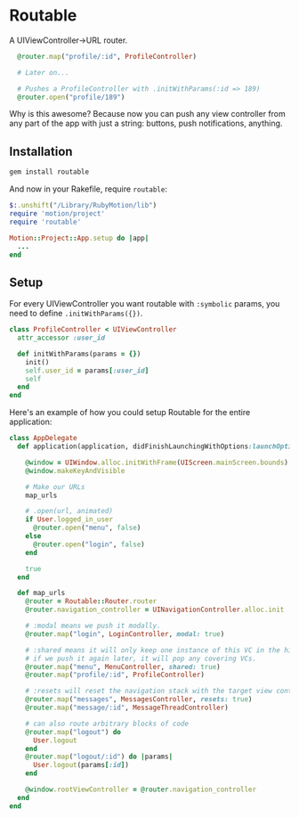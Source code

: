 # Routable
A UIViewController->URL router.

```ruby
  @router.map("profile/:id", ProfileController)

  # Later on...

  # Pushes a ProfileController with .initWithParams(:id => 189)
  @router.open("profile/189")
```

Why is this awesome? Because now you can push any view controller from any part of the app with just a string: buttons, push notifications, anything.

## Installation

```ruby
gem install routable
```

And now in your Rakefile, require `routable`:

```ruby
$:.unshift("/Library/RubyMotion/lib")
require 'motion/project'
require 'routable'

Motion::Project::App.setup do |app|
  ...
end
```

## Setup

For every UIViewController you want routable with `:symbolic` params, you need to define `.initWithParams({})`.

```ruby
class ProfileController < UIViewController
  attr_accessor :user_id

  def initWithParams(params = {})
    init()
    self.user_id = params[:user_id]
    self
  end
end
```

Here's an example of how you could setup Routable for the entire application:

```ruby
class AppDelegate
  def application(application, didFinishLaunchingWithOptions:launchOptions)

    @window = UIWindow.alloc.initWithFrame(UIScreen.mainScreen.bounds)
    @window.makeKeyAndVisible

    # Make our URLs
    map_urls

    # .open(url, animated)
    if User.logged_in_user
      @router.open("menu", false)
    else
      @router.open("login", false)
    end

    true
  end

  def map_urls
    @router = Routable::Router.router
    @router.navigation_controller = UINavigationController.alloc.init

    # :modal means we push it modally.
    @router.map("login", LoginController, modal: true)

    # :shared means it will only keep one instance of this VC in the hierarchy;
    # if we push it again later, it will pop any covering VCs.
    @router.map("menu", MenuController, shared: true)
    @router.map("profile/:id", ProfileController)

    # :resets will reset the navigation stack with the target view controller
    @router.map("messages", MessagesController, resets: true)
    @router.map("message/:id", MessageThreadController)

    # can also route arbitrary blocks of code
    @router.map("logout") do
      User.logout
    end
    @router.map("logout/:id") do |params|
      User.logout(params[:id])
    end

    @window.rootViewController = @router.navigation_controller
  end
end
```
